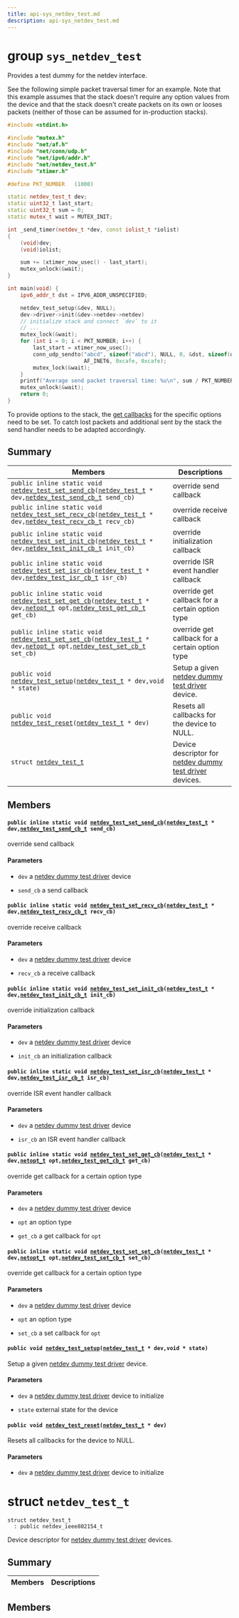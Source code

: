 ```yaml
---
title: api-sys_netdev_test.md
description: api-sys_netdev_test.md
---
```

# group `sys_netdev_test` 

Provides a test dummy for the netdev interface.

See the following simple packet traversal timer for an example. Note that this example assumes that the stack doesn't require any option values from the device and that the stack doesn't create packets on its own or looses packets (neither of those can be assumed for in-production stacks).

```cpp
#include <stdint.h>

#include "mutex.h"
#include "net/af.h"
#include "net/conn/udp.h"
#include "net/ipv6/addr.h"
#include "net/netdev_test.h"
#include "xtimer.h"

#define PKT_NUMBER   (1000)

static netdev_test_t dev;
static uint32_t last_start;
static uint32_t sum = 0;
static mutex_t wait = MUTEX_INIT;

int _send_timer(netdev_t *dev, const iolist_t *iolist)
{
    (void)dev;
    (void)iolist;

    sum += (xtimer_now_usec() - last_start);
    mutex_unlock(&wait);
}

int main(void) {
    ipv6_addr_t dst = IPV6_ADDR_UNSPECIFIED;

    netdev_test_setup(&dev, NULL);
    dev->driver->init(&dev->netdev->netdev)
    // initialize stack and connect `dev` to it
    // ...
    mutex_lock(&wait);
    for (int i = 0; i < PKT_NUMBER; i++) {
        last_start = xtimer_now_usec();
        conn_udp_sendto("abcd", sizeof("abcd"), NULL, 0, &dst, sizeof(dst),
                        AF_INET6, 0xcafe, 0xcafe);
        mutex_lock(&wait);
    }
    printf("Average send packet traversal time: %u\n", sum / PKT_NUMBER);
    mutex_unlock(&wait);
    return 0;
}
```

To provide options to the stack, the [get callbacks](./doc/starlight-docs/src/content/docs/apidoc/api-sys_netdev_test.md#structnetdev__test__t_1a32bcefb719d58e6a1a9e674d1e346fb4) for the specific options need to be set. To catch lost packets and additional sent by the stack the send handler needs to be adapted accordingly.

## Summary

 Members                        | Descriptions                                
--------------------------------|---------------------------------------------
`public inline static void `[`netdev_test_set_send_cb`](#group__sys__netdev__test_1gaf64de26c2dc7b0284e2f48bfb658f161)`(`[`netdev_test_t`](./doc/starlight-docs/src/content/docs/apidoc/api-sys_netdev_test.md#structnetdev__test__t)` * dev,`[`netdev_test_send_cb_t`](./doc/starlight-docs/src/content/docs/apidoc/api-undefined.md#group__sys__netdev__test_1ga73c2ab62347fcc9f9903aec327984f1b)` send_cb)`            | override send callback
`public inline static void `[`netdev_test_set_recv_cb`](#group__sys__netdev__test_1ga1d12dea32413dec3cf8e58b4ccaa3b94)`(`[`netdev_test_t`](./doc/starlight-docs/src/content/docs/apidoc/api-sys_netdev_test.md#structnetdev__test__t)` * dev,`[`netdev_test_recv_cb_t`](./doc/starlight-docs/src/content/docs/apidoc/api-undefined.md#group__sys__netdev__test_1ga5585d493c7a197bacb67141de1508bfa)` recv_cb)`            | override receive callback
`public inline static void `[`netdev_test_set_init_cb`](#group__sys__netdev__test_1ga8fb59bb499dcbd9ec46dc4f3176962e3)`(`[`netdev_test_t`](./doc/starlight-docs/src/content/docs/apidoc/api-sys_netdev_test.md#structnetdev__test__t)` * dev,`[`netdev_test_init_cb_t`](./doc/starlight-docs/src/content/docs/apidoc/api-undefined.md#group__sys__netdev__test_1gaa2c4b5ae63c2328c226d9a98a61df200)` init_cb)`            | override initialization callback
`public inline static void `[`netdev_test_set_isr_cb`](#group__sys__netdev__test_1gac1cedb97465e5c55ab90cec8efa2cba1)`(`[`netdev_test_t`](./doc/starlight-docs/src/content/docs/apidoc/api-sys_netdev_test.md#structnetdev__test__t)` * dev,`[`netdev_test_isr_cb_t`](./doc/starlight-docs/src/content/docs/apidoc/api-undefined.md#group__sys__netdev__test_1gad1fdc8aa8f712433f20513821447673a)` isr_cb)`            | override ISR event handler callback
`public inline static void `[`netdev_test_set_get_cb`](#group__sys__netdev__test_1ga2e498c704ae0e3b8a6e50717338cfac0)`(`[`netdev_test_t`](./doc/starlight-docs/src/content/docs/apidoc/api-sys_netdev_test.md#structnetdev__test__t)` * dev,`[`netopt_t`](./doc/starlight-docs/src/content/docs/apidoc/api-undefined.md#group__net__netopt_1ga19e30424c1ab107c9c84dc0cb29d9906)` opt,`[`netdev_test_get_cb_t`](./doc/starlight-docs/src/content/docs/apidoc/api-undefined.md#group__sys__netdev__test_1gaa451fa9a902bc5802cbd2929d3f13137)` get_cb)`            | override get callback for a certain option type
`public inline static void `[`netdev_test_set_set_cb`](#group__sys__netdev__test_1gaefb108f32cbe272508b2781721498565)`(`[`netdev_test_t`](./doc/starlight-docs/src/content/docs/apidoc/api-sys_netdev_test.md#structnetdev__test__t)` * dev,`[`netopt_t`](./doc/starlight-docs/src/content/docs/apidoc/api-undefined.md#group__net__netopt_1ga19e30424c1ab107c9c84dc0cb29d9906)` opt,`[`netdev_test_set_cb_t`](./doc/starlight-docs/src/content/docs/apidoc/api-undefined.md#group__sys__netdev__test_1ga398b5a36557a886fcecc924b58a57b58)` set_cb)`            | override get callback for a certain option type
`public void `[`netdev_test_setup`](#group__sys__netdev__test_1gacc16ae9eae4a074248b63b08fdbf0f04)`(`[`netdev_test_t`](./doc/starlight-docs/src/content/docs/apidoc/api-sys_netdev_test.md#structnetdev__test__t)` * dev,void * state)`            | Setup a given [netdev dummy test driver](#group__sys__netdev__test) device.
`public void `[`netdev_test_reset`](#group__sys__netdev__test_1ga23d7530d7455a87ff64eee0ae718e6c6)`(`[`netdev_test_t`](./doc/starlight-docs/src/content/docs/apidoc/api-sys_netdev_test.md#structnetdev__test__t)` * dev)`            | Resets all callbacks for the device to NULL.
`struct `[`netdev_test_t`](#structnetdev__test__t) | Device descriptor for [netdev dummy test driver](./doc/starlight-docs/src/content/docs/apidoc/api-undefined.md#group__sys__netdev__test) devices.

## Members

#### `public inline static void `[`netdev_test_set_send_cb`](#group__sys__netdev__test_1gaf64de26c2dc7b0284e2f48bfb658f161)`(`[`netdev_test_t`](./doc/starlight-docs/src/content/docs/apidoc/api-sys_netdev_test.md#structnetdev__test__t)` * dev,`[`netdev_test_send_cb_t`](./doc/starlight-docs/src/content/docs/apidoc/api-undefined.md#group__sys__netdev__test_1ga73c2ab62347fcc9f9903aec327984f1b)` send_cb)` 

override send callback

#### Parameters
* `dev` a [netdev dummy test driver](#group__sys__netdev__test) device 

* `send_cb` a send callback

#### `public inline static void `[`netdev_test_set_recv_cb`](#group__sys__netdev__test_1ga1d12dea32413dec3cf8e58b4ccaa3b94)`(`[`netdev_test_t`](./doc/starlight-docs/src/content/docs/apidoc/api-sys_netdev_test.md#structnetdev__test__t)` * dev,`[`netdev_test_recv_cb_t`](./doc/starlight-docs/src/content/docs/apidoc/api-undefined.md#group__sys__netdev__test_1ga5585d493c7a197bacb67141de1508bfa)` recv_cb)` 

override receive callback

#### Parameters
* `dev` a [netdev dummy test driver](#group__sys__netdev__test) device 

* `recv_cb` a receive callback

#### `public inline static void `[`netdev_test_set_init_cb`](#group__sys__netdev__test_1ga8fb59bb499dcbd9ec46dc4f3176962e3)`(`[`netdev_test_t`](./doc/starlight-docs/src/content/docs/apidoc/api-sys_netdev_test.md#structnetdev__test__t)` * dev,`[`netdev_test_init_cb_t`](./doc/starlight-docs/src/content/docs/apidoc/api-undefined.md#group__sys__netdev__test_1gaa2c4b5ae63c2328c226d9a98a61df200)` init_cb)` 

override initialization callback

#### Parameters
* `dev` a [netdev dummy test driver](#group__sys__netdev__test) device 

* `init_cb` an initialization callback

#### `public inline static void `[`netdev_test_set_isr_cb`](#group__sys__netdev__test_1gac1cedb97465e5c55ab90cec8efa2cba1)`(`[`netdev_test_t`](./doc/starlight-docs/src/content/docs/apidoc/api-sys_netdev_test.md#structnetdev__test__t)` * dev,`[`netdev_test_isr_cb_t`](./doc/starlight-docs/src/content/docs/apidoc/api-undefined.md#group__sys__netdev__test_1gad1fdc8aa8f712433f20513821447673a)` isr_cb)` 

override ISR event handler callback

#### Parameters
* `dev` a [netdev dummy test driver](#group__sys__netdev__test) device 

* `isr_cb` an ISR event handler callback

#### `public inline static void `[`netdev_test_set_get_cb`](#group__sys__netdev__test_1ga2e498c704ae0e3b8a6e50717338cfac0)`(`[`netdev_test_t`](./doc/starlight-docs/src/content/docs/apidoc/api-sys_netdev_test.md#structnetdev__test__t)` * dev,`[`netopt_t`](./doc/starlight-docs/src/content/docs/apidoc/api-undefined.md#group__net__netopt_1ga19e30424c1ab107c9c84dc0cb29d9906)` opt,`[`netdev_test_get_cb_t`](./doc/starlight-docs/src/content/docs/apidoc/api-undefined.md#group__sys__netdev__test_1gaa451fa9a902bc5802cbd2929d3f13137)` get_cb)` 

override get callback for a certain option type

#### Parameters
* `dev` a [netdev dummy test driver](#group__sys__netdev__test) device 

* `opt` an option type 

* `get_cb` a get callback for `opt`

#### `public inline static void `[`netdev_test_set_set_cb`](#group__sys__netdev__test_1gaefb108f32cbe272508b2781721498565)`(`[`netdev_test_t`](./doc/starlight-docs/src/content/docs/apidoc/api-sys_netdev_test.md#structnetdev__test__t)` * dev,`[`netopt_t`](./doc/starlight-docs/src/content/docs/apidoc/api-undefined.md#group__net__netopt_1ga19e30424c1ab107c9c84dc0cb29d9906)` opt,`[`netdev_test_set_cb_t`](./doc/starlight-docs/src/content/docs/apidoc/api-undefined.md#group__sys__netdev__test_1ga398b5a36557a886fcecc924b58a57b58)` set_cb)` 

override get callback for a certain option type

#### Parameters
* `dev` a [netdev dummy test driver](#group__sys__netdev__test) device 

* `opt` an option type 

* `set_cb` a set callback for `opt`

#### `public void `[`netdev_test_setup`](#group__sys__netdev__test_1gacc16ae9eae4a074248b63b08fdbf0f04)`(`[`netdev_test_t`](./doc/starlight-docs/src/content/docs/apidoc/api-sys_netdev_test.md#structnetdev__test__t)` * dev,void * state)` 

Setup a given [netdev dummy test driver](#group__sys__netdev__test) device.

#### Parameters
* `dev` a [netdev dummy test driver](#group__sys__netdev__test) device to initialize 

* `state` external state for the device

#### `public void `[`netdev_test_reset`](#group__sys__netdev__test_1ga23d7530d7455a87ff64eee0ae718e6c6)`(`[`netdev_test_t`](./doc/starlight-docs/src/content/docs/apidoc/api-sys_netdev_test.md#structnetdev__test__t)` * dev)` 

Resets all callbacks for the device to NULL.

#### Parameters
* `dev` a [netdev dummy test driver](#group__sys__netdev__test) device to initialize

# struct `netdev_test_t` 

```
struct netdev_test_t
  : public netdev_ieee802154_t
```  

Device descriptor for [netdev dummy test driver](./doc/starlight-docs/src/content/docs/apidoc/api-undefined.md#group__sys__netdev__test) devices.

## Summary

 Members                        | Descriptions                                
--------------------------------|---------------------------------------------

## Members

